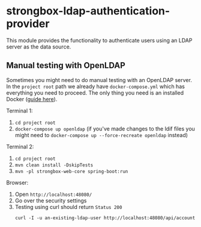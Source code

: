 # strongbox-ldap-authentication-provider

This module provides the functionality to authenticate users using an LDAP server as the data source.

## Manual testing with OpenLDAP

Sometimes you might need to do manual testing with an OpenLDAP server. In the `project root` path we already have
`docker-compose.yml` which has everything you need to proceed. The only thing you need is an installed Docker 
([guide here](https://docs.docker.com/get-docker/)). 

Terminal 1:

1. `cd project root`
2. `docker-compose up openldap` (if you've made changes to the ldif files you might need to 
`docker-compose up --force-recreate openldap` instead)

Terminal 2:

1. `cd project root`
2. `mvn clean install -DskipTests`
3. `mvn -pl strongbox-web-core spring-boot:run`

Browser:

1. Open `http://localhost:48080/` 
2. Go over the security settings
3. Testing using curl should return `Status 200` 
   ```
   curl -I -u an-existing-ldap-user http://localhost:48080/api/account
   ```

